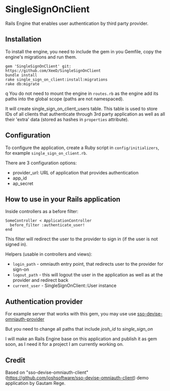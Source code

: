 SingleSignOnClient
==================

Rails Engine that enables user authentication by third party provider.

Installation
------------
To install the engine, you need to include the gem in you Gemfile, copy the engine's migrations and run them.

    gem 'SingleSignOnClient' git: https://github.com/XeeD/SingleSignOnClient
    bundle install
    rake single_sign_on_client:install:migrations
    rake db:migrate
q
You do not need to mount the engine in `routes.rb` as the engine add its paths into the global scope
(paths are not namespaced).

It will create single_sign_on_client_users table. This table is used to store IDs of all clients that
authenticate through 3rd party application as well as all their 'extra' data (stored as hashes in
`properties` attribute).

Configuration
-------------
To configure the application, create a Ruby script in `config/initializers`, for example
`single_sign_on_client.rb`.

There are 3 configuration options:
-   provider_url: URL of application that provides authentication
-   app_id
-   ap_secret

How to use in your Rails application
------------------------------------
Inside controllers as a before filter:

    SomeController < ApplicationController
      before_filter :authenticate_user!
    end

This filter will redirect the user to the provider to sign in (if the user is not signed in).

Helpers (usable in controllers and views):
-   `login_path` - omniauth entry point, that redirects user to the provider for sign-on
-   `logout_path` - this will logout the user in the application as well as at the provider and redirect back
-   `current_user` - SingleSignOnClient::User instance

Authentication provider
-----------------------
For example server that works with this gem, you may use use
[sso-devise-omniauth-provider](https://github.com/joshsoftware/sso-devise-omniauth-provider)

But you need to change all paths that include *josh_id* to *single_sign_on*

I will make an Rails Engine base on this application and publish it as gem soon, as I need it
for a project I am currently working on.

Credit
------
Based on "sso-devise-omniauth-client"(https://github.com/joshsoftware/sso-devise-omniauth-client)
demo application by Gautam Rege.
